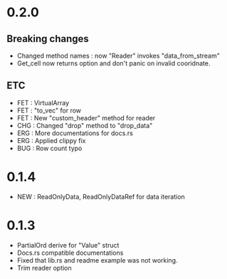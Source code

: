# 0.2.0

## Breaking changes

- Changed method names : now "Reader" invokes "data\_from\_stream"
- Get\_cell now returns option and don't panic on invalid cooridnate.

## ETC

- FET : VirtualArray
- FET : "to\_vec" for row
- FET : New "custom\_header" method for reader
- CHG : Changed "drop" method to "drop\_data"
- ERG : More documentations for docs.rs
- ERG : Applied clippy fix
- BUG : Row count typo

# 0.1.4

- NEW : ReadOnlyData, ReadOnlyDataRef for data iteration

# 0.1.3

- PartialOrd derive for "Value" struct
- Docs.rs compatible documentations
- Fixed that lib.rs and readme example was not working.
- Trim reader option
